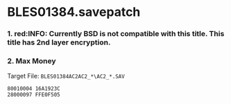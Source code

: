 # BLES01384.savepatch

### 1. red:INFO: Currently BSD is not compatible with this title. This title has 2nd layer encryption.
### 2. Max Money

Target File: `BLES01384AC2AC2_*\AC2_*.SAV`

```
80010004 16A1923C
28000097 FFE0F505
```

